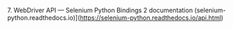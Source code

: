 7\. WebDriver API — Selenium Python Bindings 2 documentation (selenium-python.readthedocs.io)](https://selenium-python.readthedocs.io/api.html)